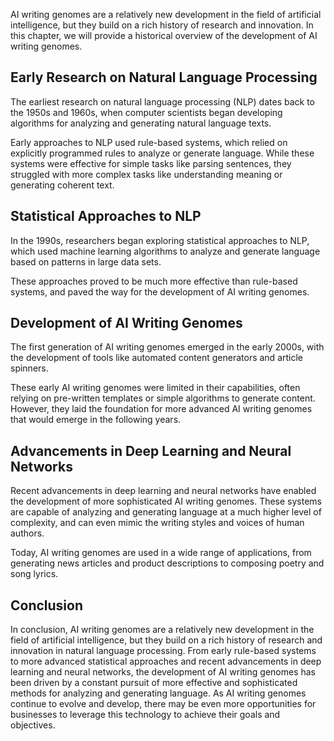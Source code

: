 
AI writing genomes are a relatively new development in the field of artificial intelligence, but they build on a rich history of research and innovation. In this chapter, we will provide a historical overview of the development of AI writing genomes.

Early Research on Natural Language Processing
---------------------------------------------

The earliest research on natural language processing (NLP) dates back to the 1950s and 1960s, when computer scientists began developing algorithms for analyzing and generating natural language texts.

Early approaches to NLP used rule-based systems, which relied on explicitly programmed rules to analyze or generate language. While these systems were effective for simple tasks like parsing sentences, they struggled with more complex tasks like understanding meaning or generating coherent text.

Statistical Approaches to NLP
-----------------------------

In the 1990s, researchers began exploring statistical approaches to NLP, which used machine learning algorithms to analyze and generate language based on patterns in large data sets.

These approaches proved to be much more effective than rule-based systems, and paved the way for the development of AI writing genomes.

Development of AI Writing Genomes
---------------------------------

The first generation of AI writing genomes emerged in the early 2000s, with the development of tools like automated content generators and article spinners.

These early AI writing genomes were limited in their capabilities, often relying on pre-written templates or simple algorithms to generate content. However, they laid the foundation for more advanced AI writing genomes that would emerge in the following years.

Advancements in Deep Learning and Neural Networks
-------------------------------------------------

Recent advancements in deep learning and neural networks have enabled the development of more sophisticated AI writing genomes. These systems are capable of analyzing and generating language at a much higher level of complexity, and can even mimic the writing styles and voices of human authors.

Today, AI writing genomes are used in a wide range of applications, from generating news articles and product descriptions to composing poetry and song lyrics.

Conclusion
----------

In conclusion, AI writing genomes are a relatively new development in the field of artificial intelligence, but they build on a rich history of research and innovation in natural language processing. From early rule-based systems to more advanced statistical approaches and recent advancements in deep learning and neural networks, the development of AI writing genomes has been driven by a constant pursuit of more effective and sophisticated methods for analyzing and generating language. As AI writing genomes continue to evolve and develop, there may be even more opportunities for businesses to leverage this technology to achieve their goals and objectives.
